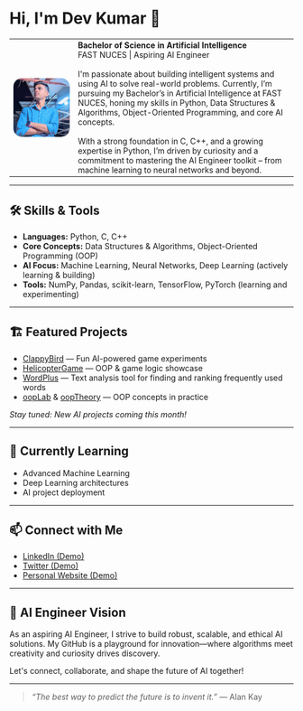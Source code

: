 # Hi, I'm Dev Kumar 👋

<table>
  <tr>
    <td>
      <img src="dev.jpeg" alt="Dev Kumar - AI Engineer Profile" width="500" align="left" style="margin-right: 20px; border-radius: 15px;" />
    </td>
    <td>
      <strong>Bachelor of Science in Artificial Intelligence</strong><br>
      FAST NUCES | Aspiring AI Engineer
      <br><br>
      I'm passionate about building intelligent systems and using AI to solve real-world problems. Currently, I’m pursuing my Bachelor’s in Artificial Intelligence at FAST NUCES, honing my skills in Python, Data Structures & Algorithms, Object-Oriented Programming, and core AI concepts.
      <br><br>
      With a strong foundation in C, C++, and a growing expertise in Python, I’m driven by curiosity and a commitment to mastering the AI Engineer toolkit – from machine learning to neural networks and beyond.
    </td>
  </tr>
</table>

---

## 🛠️ Skills & Tools

- **Languages:** Python, C, C++
- **Core Concepts:** Data Structures & Algorithms, Object-Oriented Programming (OOP)
- **AI Focus:** Machine Learning, Neural Networks, Deep Learning (actively learning & building)
- **Tools:** NumPy, Pandas, scikit-learn, TensorFlow, PyTorch (learning and experimenting)

---

## 🏗️ Featured Projects

- [ClappyBird](https://github.com/R4F4I/ClappyBird) — Fun AI-powered game experiments
- [HelicopterGame](https://github.com/devutmani/HelicopterGame) — OOP & game logic showcase
- [WordPlus](https://github.com/devutmani/WordPlus) — Text analysis tool for finding and ranking frequently used words
- [oopLab](https://github.com/devutmani/oopLab) & [oopTheory](https://github.com/devutmani/oopTheory) — OOP concepts in practice

*Stay tuned: New AI projects coming this month!*

---

## 🌱 Currently Learning

- Advanced Machine Learning
- Deep Learning architectures
- AI project deployment

---

## 📫 Connect with Me

- [LinkedIn (Demo)](https://linkedin.com/in/demo)
- [Twitter (Demo)](https://twitter.com/demo)
- [Personal Website (Demo)](https://demo.dev)

---

## 🤖 AI Engineer Vision

As an aspiring AI Engineer, I strive to build robust, scalable, and ethical AI solutions. My GitHub is a playground for innovation—where algorithms meet creativity and curiosity drives discovery.

Let's connect, collaborate, and shape the future of AI together!

---

> *“The best way to predict the future is to invent it.”* — Alan Kay
